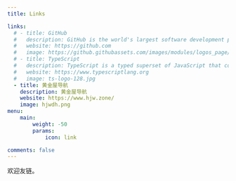```yaml
---
title: Links

links:
  # - title: GitHub
  #   description: GitHub is the world's largest software development platform.
  #   website: https://github.com
  #   image: https://github.githubassets.com/images/modules/logos_page/GitHub-Mark.png
  # - title: TypeScript
  #   description: TypeScript is a typed superset of JavaScript that compiles to plain JavaScript.
  #   website: https://www.typescriptlang.org
  #   image: ts-logo-128.jpg
  - title: 黄金屋导航
    description: 黄金屋导航
    website: https://www.hjw.zone/
    image: hjwdh.png
menu:
    main: 
        weight: -50
        params:
            icon: link

comments: false
---
```


欢迎友链。

<!-- To use this feature, add `links` section to frontmatter.

This page's frontmatter:

```yaml
links:
  - title: GitHub
    description: GitHub is the world's largest software development platform.
    website: https://github.com
    image: https://github.githubassets.com/images/modules/logos_page/GitHub-Mark.png
  - title: TypeScript
    description: TypeScript is a typed superset of JavaScript that compiles to plain JavaScript.
    website: https://www.typescriptlang.org
    image: ts-logo-128.jpg
  - title: 黄金屋导航
    description: 黄金屋导航
    website: https://www.hjw.zone/
    image: hjwdh.png
```

`image` field accepts both local and external images. -->